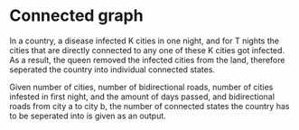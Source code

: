 # Connected graph

In a country, a disease infected K cities in one night, and for T nights the cities that are directly connected to any one of these K cities got infected. As a result, the queen removed the infected cities from the land, therefore seperated the country into individual connected states.

Given number of cities, number of bidirectional roads, number of cities infested in first night, and the amount of days passed, and bidirectional roads from city a to city b, the number of connected states the country has to be seperated into is given as an output.
